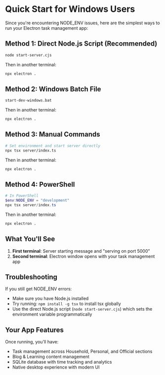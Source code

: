 # Quick Start for Windows Users

Since you're encountering NODE_ENV issues, here are the simplest ways to run your Electron task management app:

## Method 1: Direct Node.js Script (Recommended)
```bash
node start-server.cjs
```
Then in another terminal:
```bash
npx electron .
```

## Method 2: Windows Batch File
```bash
start-dev-windows.bat
```
Then in another terminal:
```bash
npx electron .
```

## Method 3: Manual Commands
```bash
# Set environment and start server directly
npx tsx server/index.ts
```
Then in another terminal:
```bash
npx electron .
```

## Method 4: PowerShell
```powershell
# In PowerShell
$env:NODE_ENV = "development"
npx tsx server/index.ts
```
Then in another terminal:
```bash
npx electron .
```

## What You'll See

1. **First terminal**: Server starting message and "serving on port 5000"
2. **Second terminal**: Electron window opens with your task management app

## Troubleshooting

If you still get NODE_ENV errors:
- Make sure you have Node.js installed
- Try running: `npm install -g tsx` to install tsx globally
- Use the direct Node.js script (`node start-server.cjs`) which sets the environment variable programmatically

## Your App Features

Once running, you'll have:
- Task management across Household, Personal, and Official sections
- Blog & Learning content management
- SQLite database with time tracking and analytics
- Native desktop experience with modern UI
